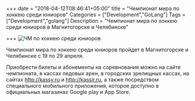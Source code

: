 +++
date = "2018-04-12T08:46:41+05:00"
title = "Чемпионат мира по хоккею среди юниоров"
Categories = ["Development","GoLang"]
Tags = ["Development","golang"]
Description = "Чемпионат мира по хоккею среди юниоров в Магнитогорске и Челябинске"

+++
![ЧМ по хоккею среди юниоров](/images/2018/hockey_champ.jpg)


Чемпионат мира по хоккею среди юниоров пройдет в Магнитогорске и Челябинске с 19 по 29 апреля.
<!--more-->

 
Приобрести билеты и абонементы на соревнования можно на сайте чемпионата, в кассах ледовых арен, 
в городских зрелищных кассах, на сайтах http://kassy.ru и http://kassir.ru, 
а также посредством специального мобильного приложения, которое доступно 
в официальных магазинах Google play и App Store.
